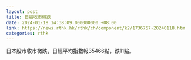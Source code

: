 ```yaml
---
layout: post
title: 日股收市微跌
date: 2024-01-18 14:38:09.000000000 +08:00
link: https://news.rthk.hk/rthk/ch/component/k2/1736757-20240118.htm
categories: rthk
---
```


日本股市收市微跌，日經平均指數報35466點，跌11點。
